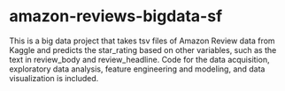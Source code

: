 # amazon-reviews-bigdata-sf
This is a big data project that takes tsv files of Amazon Review data from Kaggle and predicts the star_rating based on other variables, such as the text in review_body and review_headline. Code for the data acquisition, exploratory data analysis, feature engineering and modeling, and data visualization is included.
